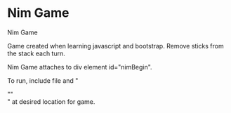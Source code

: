 Nim Game
========

Nim Game

Game created when learning javascript and bootstrap. Remove sticks from the stack each turn. 
 
Nim Game attaches to div element id="nimBegin".

To run, include file and "<div id="nimBegin">""</div>" at desired location for game.
